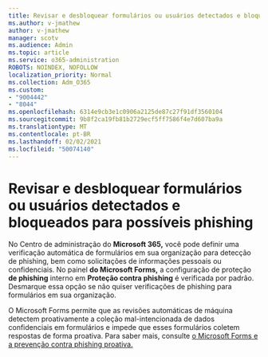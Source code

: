 ```yaml
---
title: Revisar e desbloquear formulários ou usuários detectados e bloqueados para possíveis phishing
ms.author: v-jmathew
author: v-jmathew
manager: scotv
ms.audience: Admin
ms.topic: article
ms.service: o365-administration
ROBOTS: NOINDEX, NOFOLLOW
localization_priority: Normal
ms.collection: Adm_O365
ms.custom:
- "9004442"
- "8044"
ms.openlocfilehash: 6314e9cb3e1c0906a2125de87c27f91df3560104
ms.sourcegitcommit: 9b8f2ca19fb81b2729ecf5ff7586f4e7d607ba9a
ms.translationtype: MT
ms.contentlocale: pt-BR
ms.lasthandoff: 02/02/2021
ms.locfileid: "50074140"
---
```

# <a name="review-and-unblock-forms-or-users-detected-and-blocked-for-potential-phishing"></a>Revisar e desbloquear formulários ou usuários detectados e bloqueados para possíveis phishing

No Centro de administração do **Microsoft 365,** você pode definir uma verificação automática de formulários em sua organização para detecção de phishing, bem como solicitações de informações pessoais ou confidenciais. No painel **do Microsoft Forms,** a configuração de proteção **de phishing** interno em **Proteção contra phishing** é verificada por padrão. Desmarque essa opção se não quiser verificações de phishing para formulários em sua organização.

O Microsoft Forms permite que as revisões automáticas de máquina detectem proativamente a coleção mal-intencionada de dados confidenciais em formulários e impede que esses formulários coletem respostas de forma proativa. Para saber mais, consulte [o Microsoft Forms e a prevenção contra phishing proativa.](https://support.microsoft.com/office/microsoft-forms-and-proactive-phishing-prevention-b3950a20-296d-4e8e-96f5-594ced998a90)
